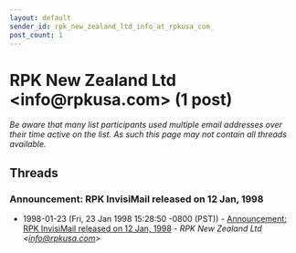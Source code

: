 ```yaml
---
layout: default
sender_id: rpk_new_zealand_ltd_info_at_rpkusa_com_
post_count: 1
---
```


# RPK New Zealand Ltd <info<span>@</span>rpkusa.com> (1 post)

_Be aware that many list participants used multiple email addresses over their time active on the list. As such this page may not contain all threads available._

## Threads

### Announcement: RPK InvisiMail released on 12 Jan, 1998
+ 1998-01-23 (Fri, 23 Jan 1998 15:28:50 -0800 (PST)) - [Announcement: RPK InvisiMail released on 12 Jan, 1998](/archive/1998/01/b2145f15ee63ce7f274a6ce4f0d115a205f5b5ea4518eedfa31499d4d4a12cb0) - _RPK New Zealand Ltd \<info@rpkusa.com\>_

